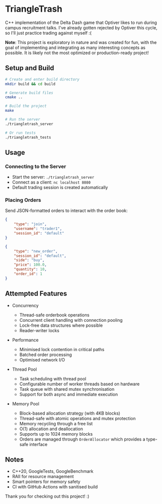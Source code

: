 # TriangleTrash

C++ implementation of the Delta Dash game that Optiver likes to run during campus recruitment talks. I've already gotten rejected by Optiver this cycle, so I'll just practice trading against myself :(

**Note**: This project is exploratory in nature and was created for fun, with the goal of implementing and integrating as many interesting concepts as possible. It is likely not the most optimized or production-ready project!

## Setup and Build

```bash
# Create and enter build directory
mkdir build && cd build

# Generate build files
cmake ..

# Build the project
make

# Run the server
./triangletrash_server

# Or run tests
./triangletrash_tests
```

## Usage

### Connecting to the Server
- Start the server: `./triangletrash_server`
- Connect as a client: `nc localhost 8080`
- Default trading session is created automatically

### Placing Orders
Send JSON-formatted orders to interact with the order book:
```json
{
    "type": "join",
    "username": "trader1",
    "session_id": "default"
}

{
    "type": "new_order",
    "session_id": "default",
    "side": "buy",
    "price": 100.0,
    "quantity": 10,
    "order_id": 1
}
```

## Attempted Features

- Concurrency

    - Thread-safe orderbook operations
    - Concurrent client handling with connection pooling
    - Lock-free data structures where possible
    - Reader-writer locks

- Performance

    - Minimised lock contention in critical paths
    - Batched order processing
    - Optimised network I/O

- Thread Pool

    - Task scheduling with thread pool
    - Configurable number of worker threads based on hardware
    - Task queue with shared mutex synchronisation
    - Support for both async and immediate execution

- Memory Pool

    - Block-based allocation strategy (with 4KB blocks)
    - Thread-safe with atomic operations and mutex protection
    - Memory recycling through a free list
    - O(1) allocation and deallocation
    - Supports up to 1024 memory blocks
    - Orders are managed through `OrderAllocator` which provides a type-safe interface

## Notes

- C++20, GoogleTests, GoogleBenchmark
- RAII for resource management
- Smart pointers for memory safety
- CI with GitHub Actions with sanitised build

Thank you for checking out this project! :)
